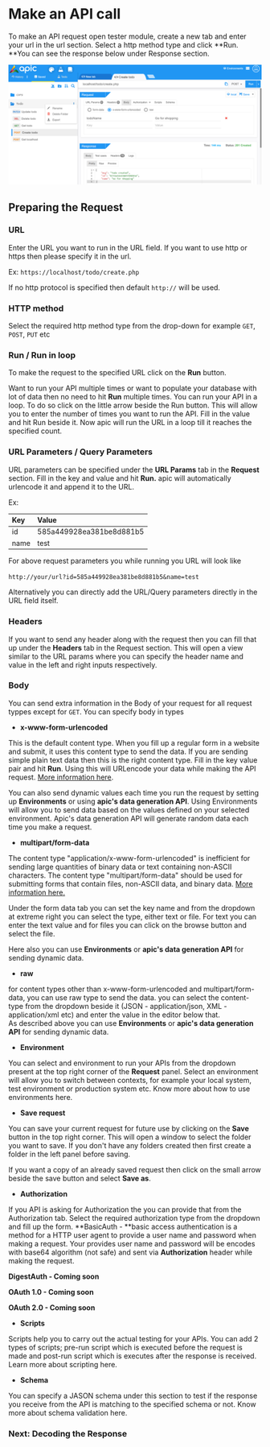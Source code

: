 # Make an API call

To make an API request open tester module, create a new tab and enter your url in the url section. Select a http method type and click **Run. **You can see the response below under Response section.

![](/assets/make-http-call.png)

## Preparing the Request

### URL

Enter the URL you want to run in the URL field. If you want to use http or https then please specify it in the url.

Ex: `https://localhost/todo/create.php`

If no http protocol is specified then default `http://` will be used.

### HTTP method

Select the required http method type from the drop-down for example `GET`, `POST`, `PUT` etc

### Run / Run in loop

To make the request to the specified URL click on the **Run** button.

Want to run your API multiple times or  want to populate  your database with lot of data then no need to hit **Run** multiple times. You can run your API in a loop. To do so click on the little arrow beside the Run button. This will allow you to enter the number of times you want to run the API. Fill in the value and hit Run beside it. Now apic will run the URL in a loop till it reaches the specified count.

### URL Parameters / Query Parameters

URL parameters can be specified under the **URL Params** tab in the **Request** section. Fill in the key and value and hit **Run.** apic will automatically urlencode it and append it to the  URL.

Ex:

| Key | Value |
| :--- | :--- |
| id | 585a449928ea381be8d881b5 |
| name | test |

For above request parameters you while running you URL will look like

`http://your/url?id=585a449928ea381be8d881b5&name=test`

Alternatively you can directly add the URL/Query parameters directly in the URL field itself.

### Headers

If you want to send any header along with the request then you can fill that up under the **Headers** tab in the Request section. This will open a view similar to the URL params where you can specify the header name and value in the left and right inputs respectively.

### Body

You can send extra information in the Body of your request for all request typpes except for `GET`. You can specify body in  types

* **x-www-form-urlencoded**

This is the default content type. When you fill up a regular form  in a website and submit, it uses this content type to send the data. If you are sending simple plain text data then this is the right content type. Fill in the key value pair and hit **Run**. Using this will URLencode your data while making the API request. [More information here](https://www.w3.org/TR/html401/interact/forms.html#h-17.13.4.1).

You can also send dynamic values each time you run the request by setting up **Environments** or using **apic's data generation API**. Using Environments will allow you to send data based on the values defined on your selected environment. Apic's data generation API will generate random data each time you make a request.

* **multipart/form-data**

The content type "application/x-www-form-urlencoded" is inefficient for sending large quantities of binary data or text containing non-ASCII characters. The content type "multipart/form-data" should be used for submitting forms that contain files, non-ASCII data, and binary data. [More information here.](https://www.w3.org/TR/html401/interact/forms.html#h-17.13.4.1)

Under the form data tab you can set the key name and from the dropdown at extreme right you can select the type, either text or file. For text you can enter the text value and for files you can click on the browse button and select the file.

Here also you can use **Environments** or **apic's data generation API** for sending dynamic data.

* **raw**

for content types other than x-www-form-urlencoded and multipart/form-data, you can use raw type to send the data. you can select the content-type from the dropdown beside it \(JSON - application/json, XML - application/xml etc\) and enter the value in the editor below that.  
As described above you can use **Environments** or **apic's data generation API** for sending dynamic data.

* **Environment**

You can select and environment to run your APIs from the dropdown present at the top right corner of the **Request** panel. Select an environment will allow you to switch between contexts, for example your local system, test environment or production system etc. Know more about how to use environments here.

* **Save request**

You can save your current request for future use by clicking on the **Save** button in the top right corner. This will open a window to select the folder  you want to save. If you don't have any folders created then first create a folder in the left panel before saving.

If you want a copy of an already saved request then click on the small arrow beside the save button and select **Save as**.

* **Authorization**

If you API is asking for Authorization the you can provide that from the Authorization tab. Select the required authorization type from the dropdown and fill up the form.
**BasicAuth - **basic access authentication is a method for a HTTP user agent to provide a user name and password when making a request. Your provides user name and password will be encodes with base64 algorithm \(not safe\) and sent via **Authorization** header while making the request.

**DigestAuth - Coming soon**

**OAuth 1.0 - Coming soon**

**OAuth 2.0 - Coming soon**

* **Scripts**

Scripts help you to carry out the actual testing for your APIs. You can add 2 types of scripts; pre-run script which is executed before the request is made and post-run script which is executes after the response is received. Learn more about scripting here.
* **Schema**

You can specify a JASON schema under this section to test if the response you receive from the API is matching to the specified schema or not. Know more about schema validation here.

### Next: Decoding the Response



